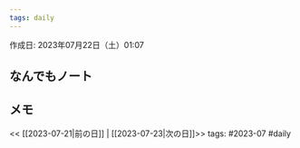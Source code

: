 ```yaml
---
tags: daily
---
```


作成日: 2023年07月22日（土）01:07

## なんでもノート

## メモ


<< [[2023-07-21|前の日]] | [[2023-07-23|次の日]]>>
tags: #2023-07 #daily
